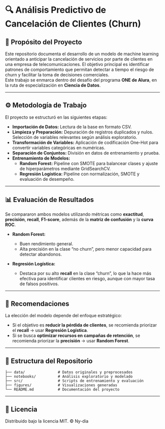 

# 🔍 Análisis Predictivo de Cancelación de Clientes (Churn)

## 🧠 Propósito del Proyecto  
Este repositorio documenta el desarrollo de un modelo de machine learning orientado a anticipar la cancelación de servicios por parte de clientes en una empresa de telecomunicaciones. El objetivo principal es identificar patrones de comportamiento que permitan detectar a tiempo el riesgo de churn y facilitar la toma de decisiones comerciales.  
Este trabajo se enmarca dentro del desafío del programa **ONE de Alura**, en la ruta de especialización en **Ciencia de Datos**.

---

## ⚙️ Metodología de Trabajo

El proyecto se estructuró en las siguientes etapas:

- **Importación de Datos:** Lectura de la base en formato CSV.
- **Limpieza y Preparación:** Depuración de registros duplicados y nulos. Selección de variables relevantes según análisis exploratorio.
- **Transformación de Variables:** Aplicación de codificación One-Hot para convertir variables categóricas en numéricas.
- **Separación de Conjuntos:** División en datos de entrenamiento y prueba.
- **Entrenamiento de Modelos:**
  - **Random Forest:** Pipeline con SMOTE para balancear clases y ajuste de hiperparámetros mediante GridSearchCV.
  - **Regresión Logística:** Pipeline con normalización, SMOTE y evaluación de desempeño.

---

## 📊 Evaluación de Resultados

Se compararon ambos modelos utilizando métricas como **exactitud**, **precisión**, **recall**, **F1-score**, además de la **matriz de confusión** y la **curva ROC**.

- **Random Forest:**  
  - Buen rendimiento general.  
  - Alta precisión en la clase “no churn”, pero menor capacidad para detectar abandonos.

- **Regresión Logística:**  
  - Destaca por su alto **recall** en la clase “churn”, lo que la hace más efectiva para identificar clientes en riesgo, aunque con mayor tasa de falsos positivos.

---

## 🧭 Recomendaciones

La elección del modelo depende del enfoque estratégico:

- Si el objetivo es **reducir la pérdida de clientes**, se recomienda priorizar el **recall** → usar **Regresión Logística**.
- Si se busca **optimizar recursos en campañas de retención**, se recomienda priorizar la **precisión** → usar **Random Forest**.

---

## 📁 Estructura del Repositorio

```
├── data/               # Datos originales y preprocesados
├── notebooks/          # Análisis exploratorio y modelado
├── src/                # Scripts de entrenamiento y evaluación
├── figures/            # Visualizaciones generadas
└── README.md           # Documentación del proyecto
```

---

## 📄 Licencia  
Distribuido bajo la licencia MIT. © Ny-dia

